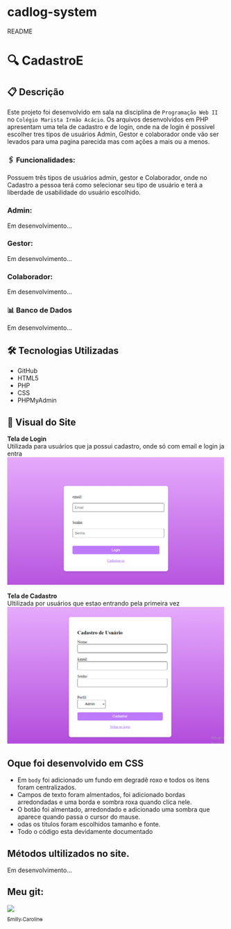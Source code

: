 # cadlog-system

README

# 🔍 CadastroE

## 📋 Descrição 

Este projeto foi desenvolvido em sala na disciplina de `Programação Web II` no `Colégio Marista Irmão Acácio`. Os arquivos desenvolvidos em PHP apresentam uma tela de cadastro e de login, onde na de login é possivel escolher tres tipos de usuários Admin, Gestor e colaborador onde vão ser levados para uma pagina parecida mas com ações a mais ou a menos.

### 🖇️ Funcionalidades:
Possuem  três tipos de usuários admin, gestor e Colaborador, onde no Cadastro a pessoa terá como selecionar seu tipo de usuário e terá a liberdade de usabilidade do usuário escolhido.

### Admin: 
Em desenvolvimento...

### Gestor:
Em desenvolvimento...

### Colaborador:
Em desenvolvimento...

### 📊 Banco de Dados
Em desenvolvimento...

## 🛠️ Tecnologias Utilizadas

- GitHub
- HTML5
- PHP
- CSS
- PHPMyAdmin

## 👀 Visual do Site
**Tela de Login**  
Utilizada para usuários que ja possui cadastro, onde só com email e login ja entra  
<img src="img/TelaLogin.png" alt="Imagem da página inicial do site" width="500"/><br>
 
**Tela de Cadastro**  
Ultilizada por usuários que estao entrando pela primeira vez    
<img src="img/TelaCadastro.png" alt="Imagem da página de cadastro de produto" width="500"/>


## Oque foi desenvolvido em CSS

- Em `body` foi adicionado um fundo em degradê roxo e todos os itens foram centralizados.
- Campos de texto foram almentados, foi adicionado bordas arredondadas e uma borda e sombra roxa quando clica nele.
- O botão foi almentado, arredondado e adicionado uma sombra que aparece quando passa o cursor do mause.
- odas os titulos foram escolhidos tamanho e fonte.
- Todo o código esta devidamente documentado

## Métodos ultilizados no site.
Em desenvolvimento...

## Meu git:  
[<img loading="lazy" src="https://avatars.githubusercontent.com/u/127847857?v=4" width=115><br><sub>Emilly Caroline </sub>](https://github.com/emillycaaroline)<br><br><br>


